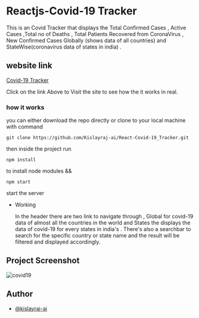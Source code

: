 # Reactjs-Covid-19 Tracker

This is an Covid Tracker that displays the Total Confirmed Cases , Active Cases
,Total no of Deaths , Total Patients Recovered from CoronaVirus , New Confirmed
Cases Globally (shows data of all countries) and StateWise(coronavirus data of
states in india) .

## website link

[Covid-19 Tracker](https://kislayraj-covidtracker.netlify.app)

Click on the link Above to Visit the site to see how the it works in real.

### how it works

you can either download the repo directly or clone to your local machine with
command

```
git clone https://github.com/Kislayraj-ai/React-Covid-19_Tracker.git

```

then inside the project run

```
npm install

```

to install node modules &&

```
npm start
```

start the server

- Working

  In the header there are two link to navigate through , Global for covid-19
  data of almost all the countries in the world and States the displays the data
  of covid-19 for every states in india's . There's also a searchbar to search
  for the specific country or state name and the result will be filtered and
  displayed accordingly.

## Project Screenshot

![covid19](https://user-images.githubusercontent.com/68383933/131960801-de6ca814-b558-4efa-97e5-9296030cab72.png)

## Author

- [@kislayraj-ai](https://www.github.com/kislayraj-ai)

